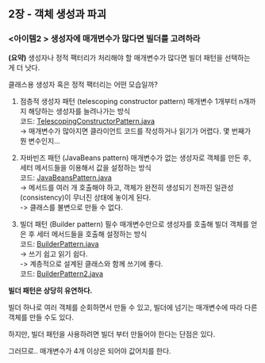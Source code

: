 ## 2장 - 객체 생성과 파괴

### <아이템2 > 생성자에 매개변수가 많다면 빌더를 고려하라

**(요약)** 생성자나 정적 팩터리가 처리해야 할 매개변수가 많다면 빌더 패턴을 선택하는 게 더 낫다.

클래스용 생성자 혹은 정적 팩터리는 어떤 모습일까?

1. 점층적 생성자 패턴 (telescoping constructor pattern)
매개변수 1개부터 n개까지 해당하는 생성자를 늘려나가는 방식<br>
코드: [TelescopingConstructorPattern.java](https://github.com/ziippy/EffectiveJava/blob/master/src/chapter2/item2/TelescopingConstructorPattern.java) <br>
-> 매개변수가 많아지면 클라이언트 코드를 작성하거나 읽기가 어렵다. 몇 번째가 뭔 변수인지...


2. 자바빈즈 패턴 (JavaBeans pattern)
매개변수가 없는 생성자로 객체를 만든 후, 세터 메서드들을 이용해서 값을 설정하는 방식<br>
코드: [JavaBeansPattern.java](https://github.com/ziippy/EffectiveJava/blob/master/src/chapter2/item2/JavaBeansPattern.java) <br>
-> 메서드를 여러 개 호출해야 하고, 객체가 완전히 생성되기 전까진 일관성(consistency)이 무너진 상태에 놓이게 된다.<br>
-> 클래스를 불변으로 만들 수 없다.


3. 빌더 패턴 (Builder pattern)
필수 매개변수만으로 생성자를 호출해 빌더 객체를 얻은 후 세터 메서드들을 호출해 설정하는 방식<br>
코드: [BuilderPattern.java](https://github.com/ziippy/EffectiveJava/blob/master/src/chapter2/item2/BuilderPattern.java) <br>
-> 쓰기 쉽고 읽기 쉽다. <br>
-> 계층적으로 설계된 클래스와 함께 쓰기에 좋다.<br>
코드: [BuilderPattern2.java](https://github.com/ziippy/EffectiveJava/blob/master/src/chapter2/item2/BuilderPattern2.java)

<strong>빌더 패턴은 상당히 유연하다.</strong>

빌더 하나로 여러 객체를 순회하면서 만들 수 있고, 빌더에 넘기는 매개변수에 따라 다른 객체를 만들 수도 있다.

하지만, 빌더 패턴을 사용하려면 빌더 부터 만들어야 한다는 단점은 있다.

그러므로..
매개변수가 4개 이상은 되어야 값어치를 한다.


